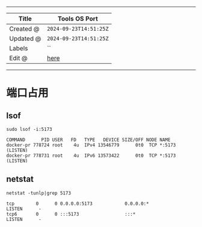 -----

| Title     | Tools OS Port                                        |
| --------- | ---------------------------------------------------- |
| Created @ | `2024-09-23T14:51:25Z`                               |
| Updated @ | `2024-09-23T14:51:25Z`                               |
| Labels    | \`\`                                                 |
| Edit @    | [here](https://github.com/junxnone/linux/issues/133) |

-----

# 端口占用

## lsof

    sudo lsof -i:5173

    COMMAND      PID USER   FD   TYPE   DEVICE SIZE/OFF NODE NAME
    docker-pr 778724 root    4u  IPv4 13546779      0t0  TCP *:5173 (LISTEN)
    docker-pr 778731 root    4u  IPv6 13573422      0t0  TCP *:5173 (LISTEN)

## netstat

    netstat -tunlp|grep 5173

    tcp        0      0 0.0.0.0:5173            0.0.0.0:*               LISTEN      -
    tcp6       0      0 :::5173                 :::*                    LISTEN      -
